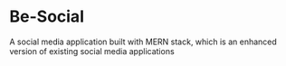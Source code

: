 # Be-Social
A social media application built with MERN stack, which is an enhanced version of existing social media applications
